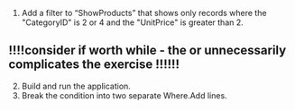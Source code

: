 ﻿1.	Add a filter to “ShowProducts” that shows only records where the "CategoryID" is 2 or 4 and the "UnitPrice" is greater than 2. 
## !!!!consider if worth while - the or unnecessarily complicates the exercise !!!!!!
2.	Build and run the application.
3.	Break the condition into two separate Where.Add lines.
